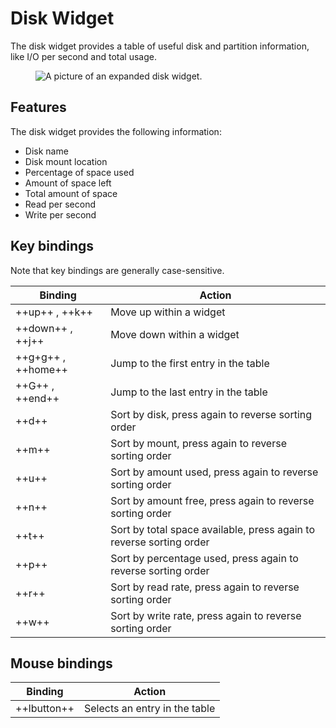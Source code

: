 # Disk Widget

The disk widget provides a table of useful disk and partition information, like I/O per second and total usage.

<figure>
    <img src="../../../assets/screenshots/disk.webp" alt="A picture of an expanded disk widget."/>
</figure>

## Features

The disk widget provides the following information:

- Disk name
- Disk mount location
- Percentage of space used
- Amount of space left
- Total amount of space
- Read per second
- Write per second

## Key bindings

Note that key bindings are generally case-sensitive.

| Binding            | Action                                                              |
| ------------------ | ------------------------------------------------------------------- |
| ++up++ , ++k++     | Move up within a widget                                             |
| ++down++ , ++j++   | Move down within a widget                                           |
| ++g+g++ , ++home++ | Jump to the first entry in the table                                |
| ++G++ , ++end++    | Jump to the last entry in the table                                 |
| ++d++              | Sort by disk, press again to reverse sorting order                  |
| ++m++              | Sort by mount, press again to reverse sorting order                 |
| ++u++              | Sort by amount used, press again to reverse sorting order           |
| ++n++              | Sort by amount free, press again to reverse sorting order           |
| ++t++              | Sort by total space available, press again to reverse sorting order |
| ++p++              | Sort by percentage used, press again to reverse sorting order       |
| ++r++              | Sort by read rate, press again to reverse sorting order             |
| ++w++              | Sort by write rate, press again to reverse sorting order            |

## Mouse bindings

| Binding     | Action                        |
| ----------- | ----------------------------- |
| ++lbutton++ | Selects an entry in the table |
